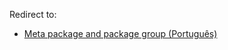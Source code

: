Redirect to:

*   [Meta package and package group (Português)](/index.php/Meta_package_and_package_group_(Portugu%C3%AAs) "Meta package and package group (Português)")